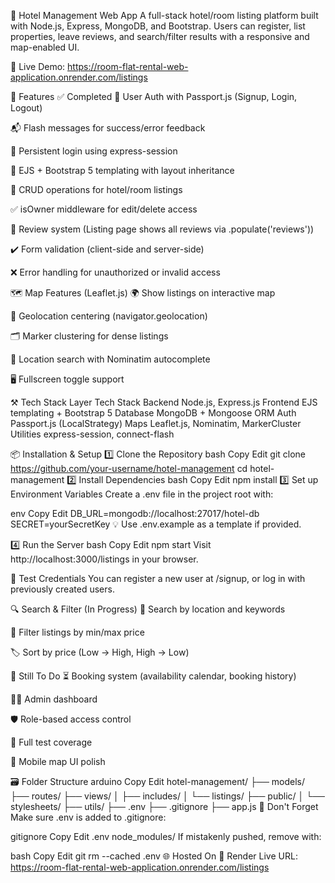 🏨 Hotel Management Web App
A full-stack hotel/room listing platform built with Node.js, Express, MongoDB, and Bootstrap. Users can register, list properties, leave reviews, and search/filter results with a responsive and map-enabled UI.

🚀 Live Demo: https://room-flat-rental-web-application.onrender.com/listings

📸 Features
✅ Completed
🔐 User Auth with Passport.js (Signup, Login, Logout)

📬 Flash messages for success/error feedback

🔄 Persistent login using express-session

🎨 EJS + Bootstrap 5 templating with layout inheritance

🧾 CRUD operations for hotel/room listings

✅ isOwner middleware for edit/delete access

💬 Review system (Listing page shows all reviews via .populate('reviews'))

✔️ Form validation (client-side and server-side)

❌ Error handling for unauthorized or invalid access

🗺️ Map Features (Leaflet.js)
🌍 Show listings on interactive map

📍 Geolocation centering (navigator.geolocation)

🗂️ Marker clustering for dense listings

🧠 Location search with Nominatim autocomplete

🖥️ Fullscreen toggle support

⚒️ Tech Stack
Layer	Tech Stack
Backend	Node.js, Express.js
Frontend	EJS templating + Bootstrap 5
Database	MongoDB + Mongoose ORM
Auth	Passport.js (LocalStrategy)
Maps	Leaflet.js, Nominatim, MarkerCluster
Utilities	express-session, connect-flash

📦 Installation & Setup
1️⃣ Clone the Repository
bash
Copy
Edit
git clone https://github.com/your-username/hotel-management
cd hotel-management
2️⃣ Install Dependencies
bash
Copy
Edit
npm install
3️⃣ Set up Environment Variables
Create a .env file in the project root with:

env
Copy
Edit
DB_URL=mongodb://localhost:27017/hotel-db
SECRET=yourSecretKey
💡 Use .env.example as a template if provided.

4️⃣ Run the Server
bash
Copy
Edit
npm start
Visit http://localhost:3000/listings in your browser.

🧪 Test Credentials
You can register a new user at /signup, or log in with previously created users.

🔍 Search & Filter (In Progress)
🔎 Search by location and keywords

💸 Filter listings by min/max price

🏷️ Sort by price (Low → High, High → Low)

📌 Still To Do
⏳ Booking system (availability calendar, booking history)

🧑‍💼 Admin dashboard

🛡️ Role-based access control

🧪 Full test coverage

📱 Mobile map UI polish

🗃️ Folder Structure
arduino
Copy
Edit
hotel-management/
├── models/
├── routes/
├── views/
│   ├── includes/
│   └── listings/
├── public/
│   └── stylesheets/
├── utils/
├── .env
├── .gitignore
├── app.js
🛑 Don't Forget
Make sure .env is added to .gitignore:

gitignore
Copy
Edit
.env
node_modules/
If mistakenly pushed, remove with:

bash
Copy
Edit
git rm --cached .env
🌐 Hosted On
🔗 Render
Live URL: https://room-flat-rental-web-application.onrender.com/listings
